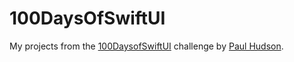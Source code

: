 # 100DaysOfSwiftUI

My projects from the [100DaysofSwiftUI](https://www.hackingwithswift.com/100/swiftui) challenge by [Paul Hudson](https://twitter.com/twostraws).
